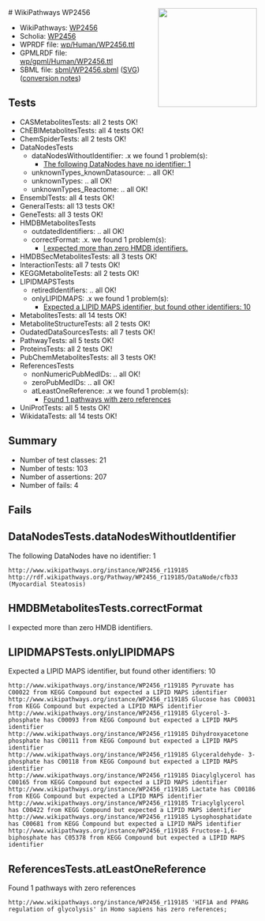 <img style="float: right; width: 200px" src="../logo.png" />
# WikiPathways WP2456

* WikiPathways: [WP2456](https://identifiers.org/wikipathways:WP2456)
* Scholia: [WP2456](https://scholia.toolforge.org/wikipathways/WP2456)
* WPRDF file: [wp/Human/WP2456.ttl](../wp/Human/WP2456.ttl)
* GPMLRDF file: [wp/gpml/Human/WP2456.ttl](../wp/gpml/Human/WP2456.ttl)
* SBML file: [sbml/WP2456.sbml](../sbml/WP2456.sbml) ([SVG](../sbml/WP2456.svg)) ([conversion notes](../sbml/WP2456.txt))

## Tests
* CASMetabolitesTests: all 2 tests OK!
* ChEBIMetabolitesTests: all 4 tests OK!
* ChemSpiderTests: all 2 tests OK!
* DataNodesTests
    * dataNodesWithoutIdentifier: .x we found 1 problem(s):
        * [The following DataNodes have no identifier: 1](#d2d32fa0)
    * unknownTypes_knownDatasource: .. all OK!
    * unknownTypes: .. all OK!
    * unknownTypes_Reactome: .. all OK!
* EnsemblTests: all 4 tests OK!
* GeneralTests: all 13 tests OK!
* GeneTests: all 3 tests OK!
* HMDBMetabolitesTests
    * outdatedIdentifiers: .. all OK!
    * correctFormat: .x. we found 1 problem(s):
        * [I expected more than zero HMDB identifiers.](#ad154c1e)
* HMDBSecMetabolitesTests: all 3 tests OK!
* InteractionTests: all 7 tests OK!
* KEGGMetaboliteTests: all 2 tests OK!
* LIPIDMAPSTests
    * retiredIdentifiers: .. all OK!
    * onlyLIPIDMAPS: .x we found 1 problem(s):
        * [Expected a LIPID MAPS identifier, but found other identifiers: 10](#d0bfb678)
* MetabolitesTests: all 14 tests OK!
* MetaboliteStructureTests: all 2 tests OK!
* OudatedDataSourcesTests: all 7 tests OK!
* PathwayTests: all 5 tests OK!
* ProteinsTests: all 2 tests OK!
* PubChemMetabolitesTests: all 3 tests OK!
* ReferencesTests
    * nonNumericPubMedIDs: .. all OK!
    * zeroPubMedIDs: .. all OK!
    * atLeastOneReference: .x we found 1 problem(s):
        * [Found 1 pathways with zero references](#35eb778e)
* UniProtTests: all 5 tests OK!
* WikidataTests: all 14 tests OK!


## Summary

* Number of test classes: 21
* Number of tests: 103
* Number of assertions: 207
* Number of fails: 4

## Fails

<a name="d2d32fa0" />

## DataNodesTests.dataNodesWithoutIdentifier

The following DataNodes have no identifier: 1
```
http://www.wikipathways.org/instance/WP2456_r119185 http://rdf.wikipathways.org/Pathway/WP2456_r119185/DataNode/cfb33 (Myocardial Steatosis)
```

<a name="ad154c1e" />

## HMDBMetabolitesTests.correctFormat

I expected more than zero HMDB identifiers.
<a name="d0bfb678" />

## LIPIDMAPSTests.onlyLIPIDMAPS

Expected a LIPID MAPS identifier, but found other identifiers: 10
```
http://www.wikipathways.org/instance/WP2456_r119185 Pyruvate has C00022 from KEGG Compound but expected a LIPID MAPS identifier
http://www.wikipathways.org/instance/WP2456_r119185 Glucose has C00031 from KEGG Compound but expected a LIPID MAPS identifier
http://www.wikipathways.org/instance/WP2456_r119185 Glycerol-3- phosphate has C00093 from KEGG Compound but expected a LIPID MAPS identifier
http://www.wikipathways.org/instance/WP2456_r119185 Dihydroxyacetone phosphate has C00111 from KEGG Compound but expected a LIPID MAPS identifier
http://www.wikipathways.org/instance/WP2456_r119185 Glyceraldehyde- 3-phosphate has C00118 from KEGG Compound but expected a LIPID MAPS identifier
http://www.wikipathways.org/instance/WP2456_r119185 Diacylglycerol has C00165 from KEGG Compound but expected a LIPID MAPS identifier
http://www.wikipathways.org/instance/WP2456_r119185 Lactate has C00186 from KEGG Compound but expected a LIPID MAPS identifier
http://www.wikipathways.org/instance/WP2456_r119185 Triacylglycerol has C00422 from KEGG Compound but expected a LIPID MAPS identifier
http://www.wikipathways.org/instance/WP2456_r119185 Lysophosphatidate has C00681 from KEGG Compound but expected a LIPID MAPS identifier
http://www.wikipathways.org/instance/WP2456_r119185 Fructose-1,6- biphosphate has C05378 from KEGG Compound but expected a LIPID MAPS identifier
```

<a name="35eb778e" />

## ReferencesTests.atLeastOneReference

Found 1 pathways with zero references
```
http://www.wikipathways.org/instance/WP2456_r119185 'HIF1A and PPARG regulation of glycolysis' in Homo sapiens has zero references; 
```

